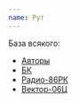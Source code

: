 ```yaml
---
name: Рут
---
```


База всякого:

* [Авторы](authors)
* [БК](bk)
* [Радио-86РК](rk86)
* [Вектор-06Ц](vector06c)
